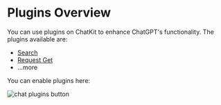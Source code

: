 # Plugins Overview

You can use plugins on ChatKit to enhance ChatGPT's functionality. The plugins available are:

- [Search](./plugins/google-search.md)
- [Request Get](./plugins/request.md)
- ...more

You can enable plugins here:

![chat plugins button](https://fastly.jsdelivr.net/gh/egoist-bot/images@main/uPic/iTBrwA.png)
